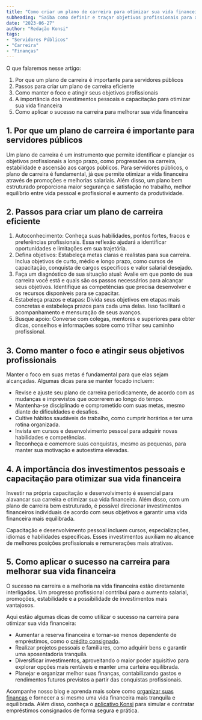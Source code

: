 ```yaml
---
title: "Como criar um plano de carreira para otimizar sua vida financeira como servidor público"
subheading: "Saiba como definir e traçar objetivos profissionais para alavancar sua carreira e melhorar sua vida financeira"
date: "2023-06-27"
author: "Redação Konsi"
tags:
- "Servidores Públicos"
- "Carreira"
- "Finanças"
---
```


O que falaremos nesse artigo:
1. Por que um plano de carreira é importante para servidores públicos
2. Passos para criar um plano de carreira eficiente
3. Como manter o foco e atingir seus objetivos profissionais
4. A importância dos investimentos pessoais e capacitação para otimizar sua vida financeira
5. Como aplicar o sucesso na carreira para melhorar sua vida financeira

## 1. Por que um plano de carreira é importante para servidores públicos

Um plano de carreira é um instrumento que permite identificar e planejar os objetivos profissionais a longo prazo, como progressões na carreira, estabilidade e ascensão aos cargos públicos. Para servidores públicos, o plano de carreira é fundamental, já que permite otimizar a vida financeira através de promoções e melhorias salariais. Além disso, um plano bem estruturado proporciona maior segurança e satisfação no trabalho, melhor equilíbrio entre vida pessoal e profissional e aumento da produtividade.

## 2. Passos para criar um plano de carreira eficiente

1. Autoconhecimento: Conheça suas habilidades, pontos fortes, fracos e preferências profissionais. Essa reflexão ajudará a identificar oportunidades e limitações em sua trajetória.
2. Defina objetivos: Estabeleça metas claras e realistas para sua carreira. Inclua objetivos de curto, médio e longo prazo, como cursos de capacitação, conquista de cargos específicos e valor salarial desejado.
3. Faça um diagnóstico de sua situação atual: Avalie em que ponto de sua carreira você está e quais são os passos necessários para alcançar seus objetivos. Identifique as competências que precisa desenvolver e os recursos disponíveis para se capacitar.
4. Estabeleça prazos e etapas: Divida seus objetivos em etapas mais concretas e estabeleça prazos para cada uma delas. Isso facilitará o acompanhamento e mensuração de seus avanços.
5. Busque apoio: Converse com colegas, mentores e superiores para obter dicas, conselhos e informações sobre como trilhar seu caminho profissional.

## 3. Como manter o foco e atingir seus objetivos profissionais

Manter o foco em suas metas é fundamental para que elas sejam alcançadas. Algumas dicas para se manter focado incluem:

* Revise e ajuste seu plano de carreira periodicamente, de acordo com as mudanças e imprevistos que ocorrerem ao longo do tempo.
* Mantenha-se disciplinado e comprometido com suas metas, mesmo diante de dificuldades e desafios.
* Cultive hábitos saudáveis de trabalho, como cumprir horários e ter uma rotina organizada.
* Invista em cursos e desenvolvimento pessoal para adquirir novas habilidades e competências.
* Reconheça e comemore suas conquistas, mesmo as pequenas, para manter sua motivação e autoestima elevadas.

## 4. A importância dos investimentos pessoais e capacitação para otimizar sua vida financeira

Investir na própria capacitação e desenvolvimento é essencial para alavancar sua carreira e otimizar sua vida financeira. Além disso, com um plano de carreira bem estruturado, é possível direcionar investimentos financeiros individuais de acordo com seus objetivos e garantir uma vida financeira mais equilibrada.

Capacitação e desenvolvimento pessoal incluem cursos, especializações, idiomas e habilidades específicas. Esses investimentos auxiliam no alcance de melhores posições profissionais e remunerações mais atrativas.

## 5. Como aplicar o sucesso na carreira para melhorar sua vida financeira

O sucesso na carreira e a melhoria na vida financeira estão diretamente interligados. Um progresso profissional contribui para o aumento salarial, promoções, estabilidade e a possibilidade de investimentos mais vantajosos.

Aqui estão algumas dicas de como utilizar o sucesso na carreira para otimizar sua vida financeira:

* Aumentar a reserva financeira e tornar-se menos dependente de empréstimos, como o [crédito consignado](https://konsi.com.br/postagens/5-motivos-para-escolher-o-credito-consignado-publico).
* Realizar projetos pessoais e familiares, como adquirir bens e garantir uma aposentadoria tranquila.
* Diversificar investimentos, aproveitando o maior poder aquisitivo para explorar opções mais rentáveis e manter uma carteira equilibrada.
* Planejar e organizar melhor suas finanças, contabilizando gastos e rendimentos futuros previstos a partir das conquistas profissionais.

Acompanhe nosso blog e aprenda mais sobre como [organizar suas finanças](https://konsi.com.br/postagens/5-passos-para-organizar-suas-financas-e-evitar-endividamento) e fornecer a si mesmo uma vida financeira mais tranquila e equilibrada. Além disso, conheça o [aplicativo Konsi](https://konsi.com.br/) para simular e contratar empréstimos consignados de forma segura e prática.